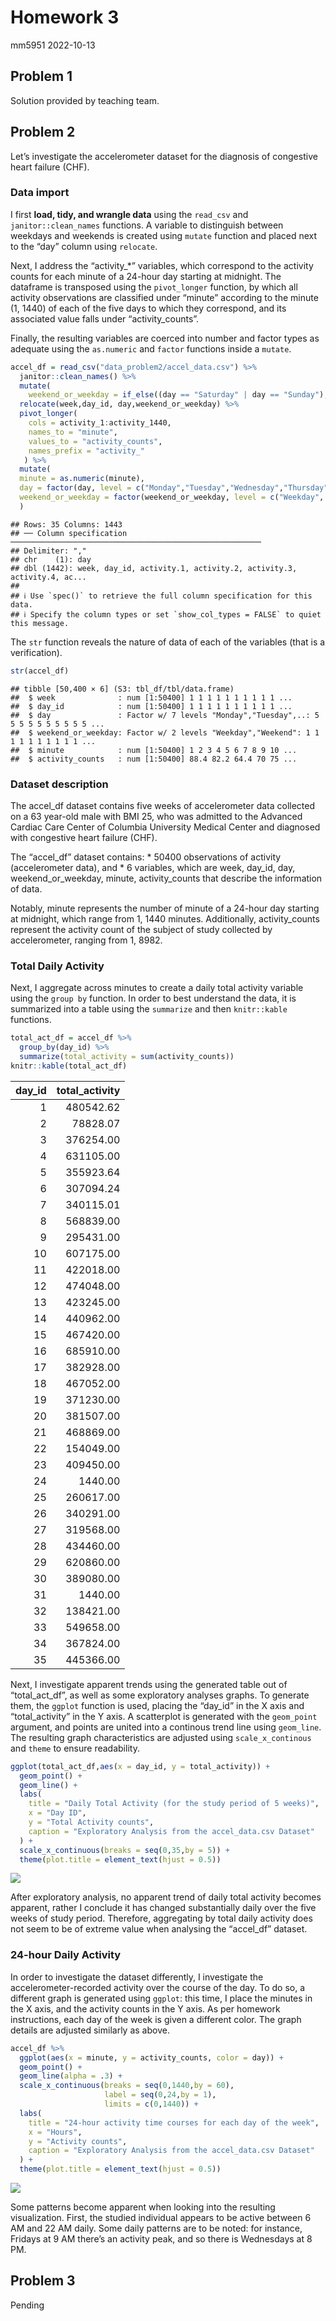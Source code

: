 Homework 3
================
mm5951
2022-10-13

## Problem 1

Solution provided by teaching team.

## Problem 2

Let’s investigate the accelerometer dataset for the diagnosis of
congestive heart failure (CHF).

### Data import

I first **load, tidy, and wrangle data** using the `read_csv` and
`janitor::clean_names` functions. A variable to distinguish between
weekdays and weekends is created using `mutate` function and placed next
to the “day” column using `relocate`.

Next, I address the “activity\_\*” variables, which correspond to the
activity counts for each minute of a 24-hour day starting at midnight.
The dataframe is transposed using the `pivot_longer` function, by which
all activity observations are classified under “minute” according to the
minute (1, 1440) of each of the five days to which they correspond, and
its associated value falls under “activity_counts”.

Finally, the resulting variables are coerced into number and factor
types as adequate using the `as.numeric` and `factor` functions inside a
`mutate`.

``` r
accel_df = read_csv("data_problem2/accel_data.csv") %>%
  janitor::clean_names() %>% 
  mutate(
    weekend_or_weekday = if_else((day == "Saturday" | day == "Sunday"),"Weekend","Weekday")) %>% 
  relocate(week,day_id, day,weekend_or_weekday) %>% 
  pivot_longer(
    cols = activity_1:activity_1440,
    names_to = "minute",
    values_to = "activity_counts",
    names_prefix = "activity_"
   ) %>% 
  mutate(
  minute = as.numeric(minute),
  day = factor(day, level = c("Monday","Tuesday","Wednesday","Thursday","Friday","Saturday","Sunday")),
  weekend_or_weekday = factor(weekend_or_weekday, level = c("Weekday", "Weekend"))
  )
```

    ## Rows: 35 Columns: 1443
    ## ── Column specification ────────────────────────────────────────────────────────
    ## Delimiter: ","
    ## chr    (1): day
    ## dbl (1442): week, day_id, activity.1, activity.2, activity.3, activity.4, ac...
    ## 
    ## ℹ Use `spec()` to retrieve the full column specification for this data.
    ## ℹ Specify the column types or set `show_col_types = FALSE` to quiet this message.

The `str` function reveals the nature of data of each of the variables
(that is a verification).

``` r
str(accel_df)
```

    ## tibble [50,400 × 6] (S3: tbl_df/tbl/data.frame)
    ##  $ week              : num [1:50400] 1 1 1 1 1 1 1 1 1 1 ...
    ##  $ day_id            : num [1:50400] 1 1 1 1 1 1 1 1 1 1 ...
    ##  $ day               : Factor w/ 7 levels "Monday","Tuesday",..: 5 5 5 5 5 5 5 5 5 5 ...
    ##  $ weekend_or_weekday: Factor w/ 2 levels "Weekday","Weekend": 1 1 1 1 1 1 1 1 1 1 ...
    ##  $ minute            : num [1:50400] 1 2 3 4 5 6 7 8 9 10 ...
    ##  $ activity_counts   : num [1:50400] 88.4 82.2 64.4 70 75 ...

### Dataset description

The accel_df dataset contains five weeks of accelerometer data collected
on a 63 year-old male with BMI 25, who was admitted to the Advanced
Cardiac Care Center of Columbia University Medical Center and diagnosed
with congestive heart failure (CHF).

The “accel_df” dataset contains: \* 50400 observations of activity
(accelerometer data), and \* 6 variables, which are week, day_id, day,
weekend_or_weekday, minute, activity_counts that describe the
information of data.

Notably, minute represents the number of minute of a 24-hour day
starting at midnight, which range from 1, 1440 minutes. Additionally,
activity_counts represent the activity count of the subject of study
collected by accelerometer, ranging from 1, 8982.

### Total Daily Activity

Next, I aggregate across minutes to create a daily total activity
variable using the `group by` function. In order to best understand the
data, it is summarized into a table using the `summarize` and then
`knitr::kable` functions.

``` r
total_act_df = accel_df %>% 
  group_by(day_id) %>% 
  summarize(total_activity = sum(activity_counts)) 
knitr::kable(total_act_df)
```

| day_id | total_activity |
|-------:|---------------:|
|      1 |      480542.62 |
|      2 |       78828.07 |
|      3 |      376254.00 |
|      4 |      631105.00 |
|      5 |      355923.64 |
|      6 |      307094.24 |
|      7 |      340115.01 |
|      8 |      568839.00 |
|      9 |      295431.00 |
|     10 |      607175.00 |
|     11 |      422018.00 |
|     12 |      474048.00 |
|     13 |      423245.00 |
|     14 |      440962.00 |
|     15 |      467420.00 |
|     16 |      685910.00 |
|     17 |      382928.00 |
|     18 |      467052.00 |
|     19 |      371230.00 |
|     20 |      381507.00 |
|     21 |      468869.00 |
|     22 |      154049.00 |
|     23 |      409450.00 |
|     24 |        1440.00 |
|     25 |      260617.00 |
|     26 |      340291.00 |
|     27 |      319568.00 |
|     28 |      434460.00 |
|     29 |      620860.00 |
|     30 |      389080.00 |
|     31 |        1440.00 |
|     32 |      138421.00 |
|     33 |      549658.00 |
|     34 |      367824.00 |
|     35 |      445366.00 |

Next, I investigate apparent trends using the generated table out of
“total_act_df”, as well as some exploratory analyses graphs. To generate
them, the `ggplot` function is used, placing the “day_id” in the X axis
and “total_activity” in the Y axis. A scatterplot is generated with the
`geom_point` argument, and points are united into a continous trend line
using `geom_line`. The resulting graph characteristics are adjusted
using `scale_x_continous` and `theme` to ensure readability.

``` r
ggplot(total_act_df,aes(x = day_id, y = total_activity)) +
  geom_point() +
  geom_line() +
  labs(
    title = "Daily Total Activity (for the study period of 5 weeks)",
    x = "Day ID",
    y = "Total Activity counts",
    caption = "Exploratory Analysis from the accel_data.csv Dataset"
  ) +
  scale_x_continuous(breaks = seq(0,35,by = 5)) +
  theme(plot.title = element_text(hjust = 0.5))
```

![](p8105_hw3_mm5951_files/figure-gfm/unnamed-chunk-4-1.png)<!-- -->

After exploratory analysis, no apparent trend of daily total activity
becomes apparent, rather I conclude it has changed substantially daily
over the five weeks of study period. Therefore, aggregating by total
daily activity does not seem to be of extreme value when analysing the
“accel_df” dataset.

### 24-hour Daily Activity

In order to investigate the dataset differently, I investigate the
accelerometer-recorded activity over the course of the day. To do so, a
different graph is generated using `ggplot`: this time, I place the
minutes in the X axis, and the activity counts in the Y axis. As per
homework instructions, each day of the week is given a different color.
The graph details are adjusted similarly as above.

``` r
accel_df %>% 
  ggplot(aes(x = minute, y = activity_counts, color = day)) +
  geom_point() +
  geom_line(alpha = .3) +
  scale_x_continuous(breaks = seq(0,1440,by = 60),
                     label = seq(0,24,by = 1),
                     limits = c(0,1440)) +
  labs(
    title = "24-hour activity time courses for each day of the week",
    x = "Hours",
    y = "Activity counts",
    caption = "Exploratory Analysis from the accel_data.csv Dataset"
  ) +
  theme(plot.title = element_text(hjust = 0.5))
```

![](p8105_hw3_mm5951_files/figure-gfm/unnamed-chunk-5-1.png)<!-- -->

Some patterns become apparent when looking into the resulting
visualization. First, the studied individual appears to be active
between 6 AM and 22 AM daily. Some daily patterns are to be noted: for
instance, Fridays at 9 AM there’s an activity peak, and so there is
Wednesdays at 8 PM.

## Problem 3

Pending
